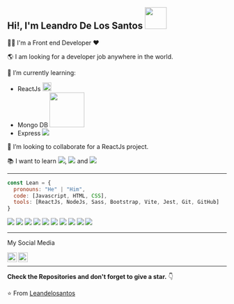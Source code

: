 <h2> Hi!, I'm Leandro De Los Santos <img src="https://media.giphy.com/media/zhYSVCirREeIZtONCI/giphy.gif" width="50"></h2>

👨‍💻 I'm a Front end Developer ♥️

🌎 I am looking for a developer job anywhere in the world.

🌱 I’m currently learning:
- ReactJs <img src="https://upload.wikimedia.org/wikipedia/commons/a/a7/React-icon.svg" width="20">
- Mongo DB <img src="https://upload.wikimedia.org/wikipedia/commons/9/93/MongoDB_Logo.svg" width="80">
- Express <img src="https://img.shields.io/badge/-Express.js-787878?style=flat">

 👯 I’m looking to collaborate for a ReactJs project.

:books: I want to learn <img src="https://img.shields.io/badge/-Flutter-3a495d?style=flat&logo=flutter&logoColor=67b7f7">, <img src="https://img.shields.io/badge/-GraphQL-e535ab?style=flat&logo=graphql&logoColor=FFFFFF"> and <img src="https://img.shields.io/badge/-Python-black?style=flat&logo=python&logoColor=white">

---

```javascript
const Lean = {
  pronouns: "He" | "Him",
  code: [Javascript, HTML, CSS],
  tools: [ReactJs, NodeJs, Sass, Bootstrap, Vite, Jest, Git, GitHub]
}
```
<img src = "https://img.shields.io/badge/-HTML5-E34F26?style=flat&logo=html5&logoColor=white"> <img src = "https://img.shields.io/badge/-CSS3-1572B6?style=flat&logo=css3&logoColor=white">
<img src="https://img.shields.io/badge/-Bootstrap-563D7C?style=flat&logo=bootstrap&logoColor=white">
<img src="https://img.shields.io/badge/-JavaScript-eed718?style=flat&logo=javascript&logoColor=ffffff">
<img src="https://img.shields.io/badge/-Sass-cc6699?style=flat&logo=sass&logoColor=ffffff">
<img src="https://img.shields.io/badge/-React-000000?style=flat&logo=react&logoColor=00c8ff">
<img src="https://img.shields.io/badge/-Node.js-3C873A?style=flat&logo=Node.js&logoColor=white">
<img src="http://img.shields.io/badge/-Git-F1502F?style=flat&logo=git&logoColor=FFFFFF">
<img src="http://img.shields.io/badge/-Github-000000?style=flat&logo=github&logoColor=FFFFFF">
<img src="http://img.shields.io/badge/-VS%20Code-007ACC?style=flat&logo=visual%20studio%20code&logoColor=white">

---

My Social Media

[<img align="left" alt="Leandelosantos | LinkedIn" width="22px" src="https://cdn.jsdelivr.net/npm/simple-icons@v3/icons/linkedin.svg" />][linkedin]
[<img align="left" alt="Leandelosantos | Instagram" width="22px" src="https://cdn.jsdelivr.net/npm/simple-icons@v3/icons/instagram.svg" />][instagram]
<br>

---

**Check the Repositories and don't forget to give a star.** 👇

:star: From [Leandelosantos](https://github.com/Leandelosantos)





[instagram]: https://www.instagram.com/leandelosantos/
[linkedin]: https://www.linkedin.com/in/leandrodelossantosaboy/
